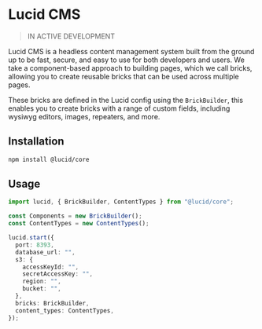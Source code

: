 # Lucid CMS

> IN ACTIVE DEVELOPMENT

Lucid CMS is a headless content management system built from the ground up to be fast, secure, and easy to use for both developers and users. We take a component-based approach to building pages, which we call bricks, allowing you to create reusable bricks that can be used across multiple pages.

These bricks are defined in the Lucid config using the `BrickBuilder`, this enables you to create bricks with a range of custom fields, including wysiwyg editors, images, repeaters, and more.

## Installation

```bash
npm install @lucid/core
```

## Usage

```ts
import lucid, { BrickBuilder, ContentTypes } from "@lucid/core";

const Components = new BrickBuilder();
const ContentTypes = new ContentTypes();

lucid.start({
  port: 8393,
  database_url: "",
  s3: {
    accessKeyId: "",
    secretAccessKey: "",
    region: "",
    bucket: "",
  },
  bricks: BrickBuilder,
  content_types: ContentTypes,
});
```
